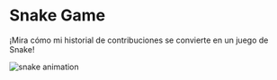 # Snake Game

¡Mira cómo mi historial de contribuciones se convierte en un juego de Snake!

![snake animation](https://github.com/Nestor-DS/Nestor-DS/blob/output/github-contribution-grid-snake2.svg)
